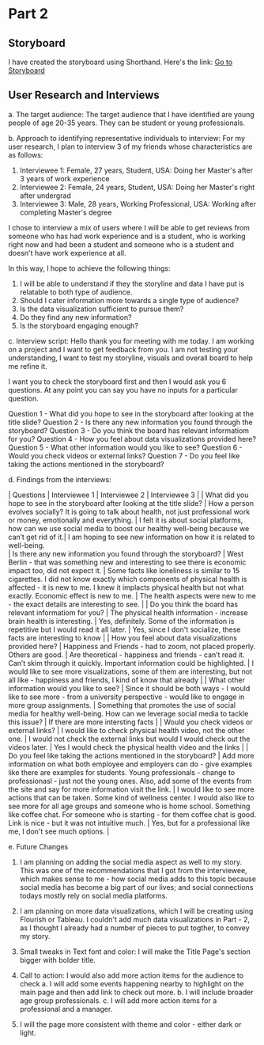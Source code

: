 # Part 2

## Storyboard

I have created the storyboard using Shorthand. Here's the link: 
[Go to Storyboard](https://preview.shorthand.com/bzDW5lnGhsnvLKJY)

## User Research and Interviews 

a. The target audience:
The target audience that I have identified are young people of age 20-35 years. They can be student or young professionals.

b. Approach to identifying representative individuals to interview:
For my user research, I plan to interview 3 of my friends whose characteristics are as follows:
1. Interviewee 1: Female, 27 years, Student, USA: Doing her Master's after 3 years of work experience 
2. Interviewee 2: Female, 24 years, Student, USA: Doing her Master's right after undergrad
3. Interviewee 3: Male, 28 years, Working Professional, USA: Working after completing Master's degree

I chose to interview a mix of users where I will be able to get reviews from someone who has had work experience and is a student, who is working right now and had been a student and someone who is a student and doesn't have work experience at all. 

In this way, I hope to achieve the following things:
1. I will be able to understand if they the storyline and data I have put is relatable to both type of audience.
2. Should I cater information more towards a single type of audience?
3. Is the data visualization sufficient to pursue them? 
4. Do they find any new information?
5. Is the storyboard engaging enough?

c. Interview script:
Hello thank you for meeting with me today. I am working on a project and I want to get feedback from you. I am not testing your understanding, I want to test my storyline, visuals and overall board to help me refine it. 

I want you to check the storyboard first and then I would ask you 6 questions. At any point you can say you have no inputs for a particular question.

Question 1 - What did you hope to see in the storyboard after looking at the title slide?
Question 2 - Is there any new information you found through the storyboard?
Question 3 - Do you think the board has relevant informatiom for you?
Question 4 - How you feel about data visualizations provided here?
Question 5 - What other information would you like to see? 
Question 6 - Would you check videos or external links? 
Question 7 - Do you feel like taking the actions mentioned in the storyboard?

d. Findings from the interviews:

| Questions | Interviewee 1 | Interviewee 2 | Interviewee 3 |
| What did you hope to see in the storyboard after looking at the title slide? | How a person evolves socially? It is going to talk about health, not just professional work or money, emotionally and everything. | I felt it is about social platforms, how can we use social media to boost our healthy well-being because we can’t get rid of it.| I am hoping to see new information on how it is related to well-being.  
| Is there any new information you found through the storyboard? | West Berlin - that was something new and interesting to see there is economic impact too, did not expect it. | Some facts like loneliness is similar to 15 cigarettes. I did not know exactly which components of physical health is affected - it is new to me. I knew it implacts physical health but not what exactly.  Economic effect is new to me. | The health aspects were new to me - the exact details are interesting to see. |
| Do you think the board has relevant informatiom for you? | The physical health information - increase brain health is interesting. | Yes, definitely. Some of the information is repetitive but I would read it all later. | Yes, since I don't socialize, these facts are interesting to know | 
| How you feel about data visualizations provided here? |  Happiness and Friends - had to zoom, not placed properly. Others are good. | Are theoretical - happiness and friends - can’t read it. Can’t skim through it quickly. Important information could be highlighted. | I would like to see more visualizations, some of them are interesting, but not all like - happiness and friends, I kind of know that already |
| What other information would you like to see? | Since it should be both ways - I would like to see more - from a university perspective - would like to engage in more group assignments. | Something that promotes the use of social media for healthy well-being. How can we leverage social media to tackle this issue? | If there are more intersting facts |
| Would you check videos or external links? | I would like to check physical health video, not the other one. | I would not check the external links but would I would check out the videos later. | Yes I would check the physical health video and the links |
| Do you feel like taking the actions mentioned in the storyboard? | Add more information on what both employee and employers can do - give examples like there are examples for students. Young professionals - change to professionasl - just not the young ones. Also, add some of the events from the site and say for more information visit the link. | I would like to see more actions that can be taken. Some kind of wellness center. I would also like to see more for all age groups and someone who is home school. Something like coffee chat. For someone who is starting - for them coffee chat is good. Link is nice - but it was not intuitive much. | Yes, but for a professional like me, I don't see much options. | 

e. Future Changes

1. I am planning on adding the social media aspect as well to my story. This was one of the recommendations that I got from the interviewee, which makes sense to me - how social media adds to this topic because social media has become a big part of our lives; and social connections todays mostly rely on social media platforms.

2. I am planning on more data visualizations, which I will be creating using Flourish or Tableau. I couldn't add much data visualizations in Part - 2, as I thought I already had a number of pieces to put togther, to convey my story.

3. Small tweaks in Text font and color: I will make the Title Page's section bigger with bolder title. 

4. Call to action: I would also add more action items for the audience to check 
a. I will add some events happening nearby to highlight on the main page and then add link to check out more.
b. I will include broader age group professionals.
c. I will add more action items for a professional and a manager.

5. I will the page more consistent with theme and color - either dark or light. 



